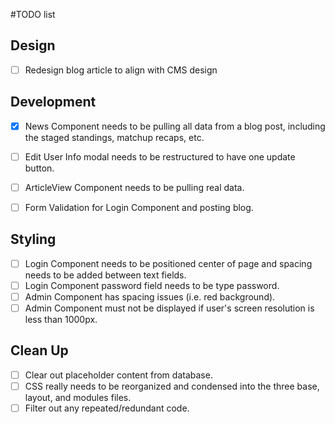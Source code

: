 #TODO list

## Design
- [ ] Redesign blog article to align with CMS design

## Development
- [X] News Component needs to be pulling all data from a blog post, including the staged standings, matchup recaps, etc.
- [ ] Edit User Info modal needs to be restructured to have one update button.
- [ ] ArticleView Component needs to be pulling real data.
- [ ] Form Validation for Login Component and posting blog.


## Styling
- [ ] Login Component needs to be positioned center of page and spacing needs to be added between text fields.
- [ ] Login Component password field needs to be type password.
- [ ] Admin Component has spacing issues (i.e. red background).
- [ ] Admin Component must not be displayed if user's screen resolution is less than 1000px.

## Clean Up
- [ ] Clear out placeholder content from database.
- [ ] CSS really needs to be reorganized and condensed into the three base, layout, and modules files.
- [ ] Filter out any repeated/redundant code.
